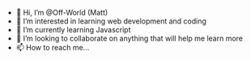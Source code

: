 - 👋 Hi, I’m @Off-World (Matt)
- 👀 I’m interested in learning web development and coding
- 🌱 I’m currently learning Javascript
- 💞️ I’m looking to collaborate on anything that will help me learn more
- 📫 How to reach me...

<!---
Off-World/Off-World is a ✨ special ✨ repository because its `README.md` (this file) appears on your GitHub profile.
You can click the Preview link to take a look at your changes.
--->
